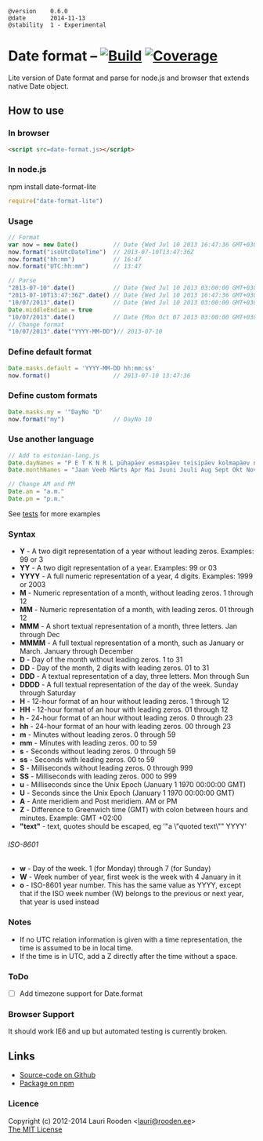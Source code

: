 [1]: https://secure.travis-ci.org/litejs/date-format-lite.png
[2]: https://travis-ci.org/litejs/date-format-lite
[3]: https://coveralls.io/repos/litejs/date-format-lite/badge.png
[4]: https://coveralls.io/r/litejs/date-format-lite
[tests]: https://raw.github.com/litejs/date-format-lite/master/tests/run.js "tests/run.js"


    @version    0.6.0
    @date       2014-11-13
    @stability  1 - Experimental


Date format &ndash; [![Build][1]][2] [![Coverage][3]][4]
===========

Lite version of Date format and parse for node.js and browser
that extends native Date object.


## How to use

### In browser

```html
<script src=date-format.js></script>
```

### In node.js

npm install date-format-lite

```javascript
require("date-format-lite")

```

### Usage

```javascript
// Format
var now = new Date()          // Date {Wed Jul 10 2013 16:47:36 GMT+0300 (EEST)}
now.format("isoUtcDateTime")  // 2013-07-10T13:47:36Z
now.format("hh:mm")           // 16:47
now.format("UTC:hh:mm")       // 13:47

// Parse
"2013-07-10".date()           // Date {Wed Jul 10 2013 03:00:00 GMT+0300 (EEST)} 
"2013-07-10T13:47:36Z".date() // Date {Wed Jul 10 2013 16:47:36 GMT+0300 (EEST)}
"10/07/2013".date()           // Date {Wed Jul 10 2013 03:00:00 GMT+0300 (EEST)}
Date.middleEndian = true
"10/07/2013".date()           // Date {Mon Oct 07 2013 03:00:00 GMT+0300 (EEST)}
// Change format
"10/07/2013".date("YYYY-MM-DD")// 2013-07-10
```

### Define default format

```javascript
Date.masks.default = 'YYYY-MM-DD hh:mm:ss'
now.format()                  // 2013-07-10 13:47:36
```

### Define custom formats

```javascript
Date.masks.my = '"DayNo "D'
now.format("my")              // DayNo 10
```


### Use another language

```javascript
// Add to estonian-lang.js
Date.dayNames = "P E T K N R L pühapäev esmaspäev teisipäev kolmapäev neljapäev reede laupäev".split(" ")
Date.monthNames = "Jaan Veeb Märts Apr Mai Juuni Juuli Aug Sept Okt Nov Dets jaanuar veebruar märts aprill mai juuni juuli august september oktoober november detsember".split(" ")

// Change AM and PM
Date.am = "a.m."
Date.pm = "p.m."
```


See [tests][tests] for more examples

### Syntax

- **Y**     - A two digit representation of a year without leading zeros. Examples: 99 or 3
- **YY**    - A two digit representation of a year. Examples: 99 or 03
- **YYYY**  - A full numeric representation of a year, 4 digits. Examples: 1999 or 2003
- **M**     - Numeric representation of a month, without leading zeros. 1 through 12
- **MM**    - Numeric representation of a month, with leading zeros. 01 through 12
- **MMM**   - A short textual representation of a month, three letters. Jan through Dec
- **MMMM**  - A full textual representation of a month, such as January or March. January through December
- **D**     - Day of the month without leading zeros. 1 to 31
- **DD**    - Day of the month, 2 digits with leading zeros. 01 to 31
- **DDD**   - A textual representation of a day, three letters. Mon through Sun
- **DDDD**  - A full textual representation of the day of the week. Sunday through Saturday
- **H**     - 12-hour format of an hour without leading zeros. 1 through 12
- **HH**    - 12-hour format of an hour with leading zeros. 01 through 12
- **h**     - 24-hour format of an hour without leading zeros. 0 through 23
- **hh**    - 24-hour format of an hour with leading zeros. 00 through 23
- **m**     - Minutes without leading zeros. 0 through 59
- **mm**    - Minutes with leading zeros. 00 to 59
- **s**     - Seconds without leading zeros. 0 through 59
- **ss**    - Seconds with leading zeros. 00 to 59
- **S**     - Milliseconds without leading zeros. 0 through 999
- **SS**    - Milliseconds with leading zeros. 000 to 999
- **u**     - Milliseconds since the Unix Epoch (January 1 1970 00:00:00 GMT)
- **U**     - Seconds since the Unix Epoch (January 1 1970 00:00:00 GMT)
- **A**     - Ante meridiem and Post meridiem. AM or PM
- **Z**     - Difference to Greenwich time (GMT) with colon between hours and minutes. Example: GMT +02:00
- **"text"** - text, quotes should be escaped, eg '"a \\"quoted text\\"" YYYY'

###### ISO-8601
- **w**     - Day of the week. 1 (for Monday) through 7 (for Sunday)
- **W**     - Week number of year, first week is the week with 4 January in it
- **o**     - ISO-8601 year number. This has the same value as YYYY, 
except that if the ISO week number (W) belongs to the previous or next year, 
that year is used instead

### Notes

- If no UTC relation information is given with a time representation, the time is assumed to be in local time.
- If the time is in UTC, add a Z directly after the time without a space.

### ToDo

- [ ] Add timezone support for Date.format

### Browser Support

It should work IE6 and up but automated testing is currently broken.


Links
-----

-   [Source-code on Github](https://github.com/litejs/date-format-lite)
-   [Package on npm](https://npmjs.org/package/date-format-lite)

### Licence

Copyright (c) 2012-2014 Lauri Rooden &lt;lauri@rooden.ee&gt;  
[The MIT License](http://lauri.rooden.ee/mit-license.txt)



